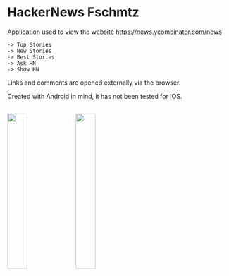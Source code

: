 # HackerNews Fschmtz

Application used to view the website https://news.ycombinator.com/news

```
-> Top Stories
-> New Stories
-> Best Stories
-> Ask HN
-> Show HN
```


Links and comments are opened externally via the browser.


Created with Android in mind, it has not been tested for IOS.
<br><br>

<img src="https://user-images.githubusercontent.com/21291813/116160483-80d45080-a6c8-11eb-815f-9f2114b51a05.png" width="30%"></img> <img src="https://user-images.githubusercontent.com/21291813/116160487-83cf4100-a6c8-11eb-9dda-0eaef58c9d39.png" width="30%"></img> 
